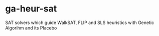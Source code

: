 # ga-heur-sat
SAT solvers which guide WalkSAT, FLIP and SLS heuristics with Genetic Algorihm and its Placebo
